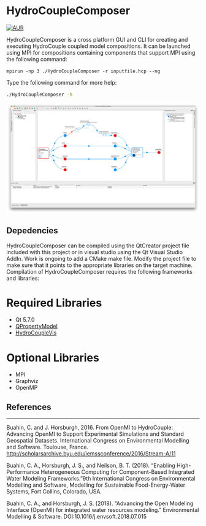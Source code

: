 # HydroCoupleComposer

[![AUR](https://img.shields.io/aur/license/yaourt.svg)](https://github.com/HydroCouple/HydroCouple/blob/master/License.md)

HydroCoupleComposer is a cross platform GUI and CLI for creating and executing HydroCouple coupled model compositions. It can be launched using MPI for compositions containing components that support MPI using the following command:

```
mpirun -np 3 ./HydroCoupleComposer -r inputfile.hcp --ng
```

Type the following command for more help:

```bash
./HydroCoupleComposer -h
```

![HydroCoupleComposer Screenshot](resources/images/hydrocouplecomposerscreenshot.png)

## Depedencies

HydroCoupleComposer can be compiled using the QtCreator project file included with this project or in visual studio using the Qt Visual Studio AddIn. Work is ongoing to add a CMake make file. Modify the project file to make sure that it points to the appropriate libraries on the target machine. Compilation of HydroCoupleComposer requires the following frameworks and libraries:

# Required Libraries

* Qt 5.7.0
* [QPropertyModel](https://github.com/HydroCouple/QPropertyModel)
* [HydroCoupleVis](https://github.com/HydroCouple/HydroCoupleVis)

# Optional Libraries
* MPI
* Graphviz
* OpenMP

## References
-------------------------------------------------------------------------------------------------------------------
Buahin, C. and J. Horsburgh, 2016. From OpenMI to HydroCouple: Advancing OpenMI to Support Experimental Simulations and Standard Geospatial Datasets. International Congress on Environmental Modelling and Software. Toulouse,          France. http://scholarsarchive.byu.edu/iemssconference/2016/Stream-A/11

Buahin, C. A., Horsburgh, J. S., and Neilson, B. T. (2018). “Enabling High-Performance Heterogeneous Computing for Component-Based Integrated Water Modeling Frameworks.”9th International Congress on Environmental Modelling and Software, Modelling for Sustainable Food-Energy-Water Systems, Fort Collins, Colorado, USA.

Buahin, C. A., and Horsburgh, J. S. (2018). “Advancing the Open Modeling Interface (OpenMI) for integrated water resources modeling.” Environmental Modelling & Software. DOI:10.1016/j.envsoft.2018.07.015
